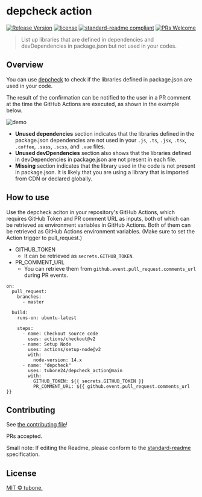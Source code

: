 # depcheck action

[![Release Version](https://release-badges-generator.vercel.app/api/releases.svg?user=tubone24&repo=depcheck_action&gradient=ff6600,ffe500)](https://github.com/tubone24/depcheck_action/releases/latest)
[![license](https://img.shields.io/github/license/tubone24/depcheck_action.svg)](LICENSE)
[![standard-readme compliant](https://img.shields.io/badge/readme%20style-standard-brightgreen.svg?style=flat-square)](https://github.com/RichardLitt/standard-readme)
[![PRs Welcome](https://img.shields.io/badge/PRs-welcome-brightgreen.svg?style=flat-square)](http://makeapullrequest.com)

> List up libraries that are defined in dependencies and devDependencies in package.json but not used in your codes.

## Overview

You can use [depcheck](https://github.com/depcheck/depcheck) to check if the libraries defined in package.json are used in your code.

The result of the confirmation can be notified to the user in a PR comment at the time the GitHub Actions are executed, as shown in the example below.

![demo](https://i.imgur.com/x0HzZEF.png)

- **Unused dependencies** section indicates that the libraries defined in the package.json dependencies are not used in your `.js`, `.ts`, `.jsx`, `.tsx`, `.coffee`, `.sass`, `.scss`, and `.vue` files.
- **Unused devDpendencies** section also shows that the libraries defined in devDependencies in package.json are not present in each file.
- **Missing** section indicates that the library used in the code is not present in package.json. It is likely that you are using a library that is imported from CDN or declared globally.

## How to use

Use the depcheck aciton in your repository's GitHub Actions, which requires GitHub Token and PR comment URL as inputs, both of which can be retrieved as environment variables in GitHub Actions. Both of them can be retrieved as GitHub Actions environment variables. (Make sure to set the Action trigger to pull_request.)

- GITHUB_TOKEN
  - It can be retrieved as `secrets.GITHUB_TOKEN`.
- PR_COMMENT_URL
  - You can retrieve them from `github.event.pull_request.comments_url` during PR events.

```
on:
  pull_request:
    branches:
      - master
      
  build:
    runs-on: ubuntu-latest

    steps:
      - name: Checkout source code
        uses: actions/checkout@v2
      - name: Setup Node
        uses: actions/setup-node@v2
        with:
          node-version: 14.x
      - name: "depcheck"
        uses: tubone24/depcheck_action@main
        with:
          GITHUB_TOKEN: ${{ secrets.GITHUB_TOKEN }}
          PR_COMMENT_URL: ${{ github.event.pull_request.comments_url }}
```

## Contributing

See [the contributing file](CONTRIBUTING.md)!

PRs accepted.

Small note: If editing the Readme, please conform to the [standard-readme](https://github.com/RichardLitt/standard-readme) specification.

## License

[MIT © tubone.](LICENSE)
